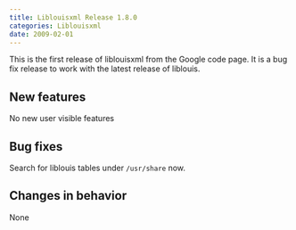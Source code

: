 ```yaml
---
title: Liblouisxml Release 1.8.0
categories: Liblouisxml
date: 2009-02-01
---
```


This is the first release of liblouisxml from the Google code page. It is a bug fix release to work with the latest release of liblouis.

## New features

No new user visible features

## Bug fixes

Search for liblouis tables under `/usr/share` now.

## Changes in behavior

None

